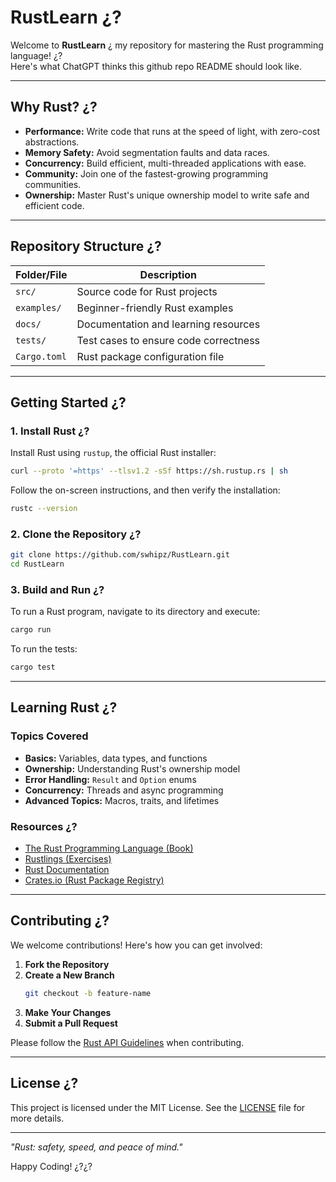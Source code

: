 # RustLearn ¿?

Welcome to **RustLearn** ¿ my repository for mastering the Rust programming language! ¿?
<br>
Here's what ChatGPT thinks this github repo README should look like.

---

## Why Rust? ¿?

- **Performance:** Write code that runs at the speed of light, with zero-cost abstractions.
- **Memory Safety:** Avoid segmentation faults and data races.
- **Concurrency:** Build efficient, multi-threaded applications with ease.
- **Community:** Join one of the fastest-growing programming communities.
- **Ownership:** Master Rust's unique ownership model to write safe and efficient code.

---

## Repository Structure ¿?

| Folder/File       | Description                             |
|-------------------|-----------------------------------------|
| `src/`            | Source code for Rust projects           |
| `examples/`       | Beginner-friendly Rust examples         |
| `docs/`           | Documentation and learning resources    |
| `tests/`          | Test cases to ensure code correctness   |
| `Cargo.toml`      | Rust package configuration file         |

---

## Getting Started ¿?

### 1. Install Rust ¿?

Install Rust using `rustup`, the official Rust installer:
```bash
curl --proto '=https' --tlsv1.2 -sSf https://sh.rustup.rs | sh
```

Follow the on-screen instructions, and then verify the installation:
```bash
rustc --version
```

### 2. Clone the Repository ¿?

```bash
git clone https://github.com/swhipz/RustLearn.git
cd RustLearn
```

### 3. Build and Run ¿?

To run a Rust program, navigate to its directory and execute:
```bash
cargo run
```

To run the tests:
```bash
cargo test
```

---

## Learning Rust ¿?

### Topics Covered

- **Basics:** Variables, data types, and functions
- **Ownership:** Understanding Rust's ownership model
- **Error Handling:** `Result` and `Option` enums
- **Concurrency:** Threads and async programming
- **Advanced Topics:** Macros, traits, and lifetimes

### Resources ¿?

- [The Rust Programming Language (Book)](https://doc.rust-lang.org/book/)
- [Rustlings (Exercises)](https://github.com/rust-lang/rustlings)
- [Rust Documentation](https://doc.rust-lang.org/)
- [Crates.io (Rust Package Registry)](https://crates.io/)

---

## Contributing ¿?

We welcome contributions! Here's how you can get involved:

1. **Fork the Repository**
2. **Create a New Branch**
   ```bash
   git checkout -b feature-name
   ```
3. **Make Your Changes**
4. **Submit a Pull Request**

Please follow the [Rust API Guidelines](https://rust-lang.github.io/api-guidelines/) when contributing.

---

## License ¿?

This project is licensed under the MIT License. See the [LICENSE](LICENSE) file for more details.

---

_"Rust: safety, speed, and peace of mind."_

Happy Coding! ¿?¿?

